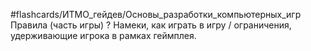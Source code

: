 #flashcards/ИТМО_гейдев/Основы_разработки_компьютерных_игр 
Правила (часть игры)
?
Намеки, как играть в игру / ограничения, удерживающие игрока в рамках геймплея.